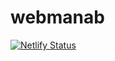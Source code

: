 # webmanab

[![Netlify Status](https://api.netlify.com/api/v1/badges/b434ac22-fe4b-4874-9a05-01c60a105ecf/deploy-status)](https://app.netlify.com/sites/webmanab/deploys)
